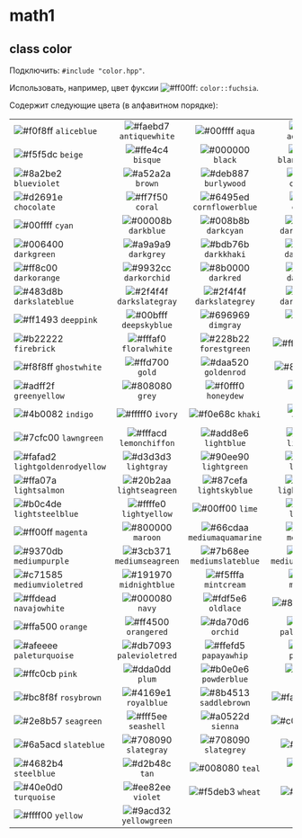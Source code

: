 # math1

## class color 
Подключить: ```#include "color.hpp"```.

Использовать, например, цвет фуксии ![#ff00ff](https://via.placeholder.com/15/ff00ff/000000?text=+): ```color::fuchsia```.

Cодержит следующие цвета (в алфавитном порядке):

|               |               |               |               |          |
| ------------- |:-------------:|:-------------:|:-------------:| --------:|
![#f0f8ff](https://via.placeholder.com/15/f0f8ff/000000?text=+) `aliceblue` | ![#faebd7](https://via.placeholder.com/15/faebd7/000000?text=+) `antiquewhite` | ![#00ffff](https://via.placeholder.com/15/00ffff/000000?text=+) `aqua` | ![#7fffd4](https://via.placeholder.com/15/7fffd4/000000?text=+) `aquamarine` | ![#f0ffff](https://via.placeholder.com/15/f0ffff/000000?text=+) `azure`
![#f5f5dc](https://via.placeholder.com/15/f5f5dc/000000?text=+) `beige` | ![#ffe4c4](https://via.placeholder.com/15/ffe4c4/000000?text=+) `bisque` | ![#000000](https://via.placeholder.com/15/000000/000000?text=+) `black` | ![#ffebcd](https://via.placeholder.com/15/ffebcd/000000?text=+) `blanchedalmond` | ![#0000ff](https://via.placeholder.com/15/0000ff/000000?text=+) `blue`
![#8a2be2](https://via.placeholder.com/15/8a2be2/000000?text=+) `blueviolet` | ![#a52a2a](https://via.placeholder.com/15/a52a2a/000000?text=+) `brown` | ![#deb887](https://via.placeholder.com/15/deb887/000000?text=+) `burlywood` | ![#5f9ea0](https://via.placeholder.com/15/5f9ea0/000000?text=+) `cadetblue` | ![#7fff00](https://via.placeholder.com/15/7fff00/000000?text=+) `chartreuse`
![#d2691e](https://via.placeholder.com/15/d2691e/000000?text=+) `chocolate` | ![#ff7f50](https://via.placeholder.com/15/ff7f50/000000?text=+) `coral` | ![#6495ed](https://via.placeholder.com/15/6495ed/000000?text=+) `cornflowerblue` | ![#fff8dc](https://via.placeholder.com/15/fff8dc/000000?text=+) `cornsilk` | ![#dc143c](https://via.placeholder.com/15/dc143c/000000?text=+) `crimson`
![#00ffff](https://via.placeholder.com/15/00ffff/000000?text=+) `cyan` | ![#00008b](https://via.placeholder.com/15/00008b/000000?text=+) `darkblue` | ![#008b8b](https://via.placeholder.com/15/008b8b/000000?text=+) `darkcyan` | ![#b8860b](https://via.placeholder.com/15/b8860b/000000?text=+) `darkgoldenrod` | ![#a9a9a9](https://via.placeholder.com/15/a9a9a9/000000?text=+) `darkgray`
![#006400](https://via.placeholder.com/15/006400/000000?text=+) `darkgreen` |![#a9a9a9](https://via.placeholder.com/15/a9a9a9/000000?text=+) `darkgrey` |![#bdb76b](https://via.placeholder.com/15/bdb76b/000000?text=+) `darkkhaki` |![#8b008b](https://via.placeholder.com/15/8b008b/000000?text=+) `darkmagenta`| ![#556b2f](https://via.placeholder.com/15/556b2f/000000?text=+) `darkolivegreen`
![#ff8c00](https://via.placeholder.com/15/ff8c00/000000?text=+) `darkorange` | ![#9932cc](https://via.placeholder.com/15/9932cc/000000?text=+) `darkorchid` |![#8b0000](https://via.placeholder.com/15/8b0000/000000?text=+) `darkred` |![#e9967a](https://via.placeholder.com/15/e9967a/000000?text=+) `darksalmon` | ![#8fbc8f](https://via.placeholder.com/15/8fbc8f/000000?text=+) `darkseagreen`
![#483d8b](https://via.placeholder.com/15/483d8b/000000?text=+) `darkslateblue` | ![#2f4f4f](https://via.placeholder.com/15/2f4f4f/000000?text=+) `darkslategray` | ![#2f4f4f](https://via.placeholder.com/15/2f4f4f/000000?text=+) `darkslategrey` | ![#00ced1](https://via.placeholder.com/15/00ced1/000000?text=+) `darkturquoise` | ![#9400d3](https://via.placeholder.com/15/9400d3/000000?text=+) `darkviolet`
![#ff1493](https://via.placeholder.com/15/ff1493/000000?text=+) `deeppink` |![#00bfff](https://via.placeholder.com/15/00bfff/000000?text=+) `deepskyblue` |![#696969](https://via.placeholder.com/15/696969/000000?text=+) `dimgray` |![#696969](https://via.placeholder.com/15/696969/000000?text=+) `dimgrey` |![#1e90ff](https://via.placeholder.com/15/1e90ff/000000?text=+) `dodgerblue` 
![#b22222](https://via.placeholder.com/15/b22222/000000?text=+) `firebrick` |![#fffaf0](https://via.placeholder.com/15/fffaf0/000000?text=+) `floralwhite` |![#228b22](https://via.placeholder.com/15/228b22/000000?text=+) `forestgreen` |![#ff00ff](https://via.placeholder.com/15/ff00ff/000000?text=+) `fuchsia` |![#dcdcdc](https://via.placeholder.com/15/dcdcdc/000000?text=+) `gainsboro`
![#f8f8ff](https://via.placeholder.com/15/f8f8ff/000000?text=+) `ghostwhite` |![#ffd700](https://via.placeholder.com/15/ffd700/000000?text=+) `gold` |![#daa520](https://via.placeholder.com/15/daa520/000000?text=+) `goldenrod` |![#808080](https://via.placeholder.com/15/808080/000000?text=+) `gray` |![#008000](https://via.placeholder.com/15/008000/000000?text=+) `green`
![#adff2f](https://via.placeholder.com/15/adff2f/000000?text=+) `greenyellow` |![#808080](https://via.placeholder.com/15/808080/000000?text=+) `grey` |![#f0fff0](https://via.placeholder.com/15/f0fff0/000000?text=+) `honeydew` |![#ff69b4](https://via.placeholder.com/15/ff69b4/000000?text=+) `hotpink` |![#cd5c5c](https://via.placeholder.com/15/cd5c5c/000000?text=+) `indianred`
![#4b0082](https://via.placeholder.com/15/4b0082/000000?text=+) `indigo` |![#fffff0](https://via.placeholder.com/15/fffff0/000000?text=+) `ivory` |![#f0e68c](https://via.placeholder.com/15/f0e68c/000000?text=+) `khaki` |![#e6e6fa](https://via.placeholder.com/15/e6e6fa/000000?text=+) `lavender` |![#fff0f5](https://via.placeholder.com/15/fff0f5/000000?text=+) `lavenderblush`
![#7cfc00](https://via.placeholder.com/15/7cfc00/000000?text=+) `lawngreen` |![#fffacd](https://via.placeholder.com/15/fffacd/000000?text=+) `lemonchiffon` |![#add8e6](https://via.placeholder.com/15/add8e6/000000?text=+) `lightblue` |![#f08080](https://via.placeholder.com/15/f08080/000000?text=+) `lightcoral` |![#e0ffff](https://via.placeholder.com/15/e0ffff/000000?text=+) `lightcyan`
![#fafad2](https://via.placeholder.com/15/fafad2/000000?text=+) `lightgoldenrodyellow` |![#d3d3d3](https://via.placeholder.com/15/d3d3d3/000000?text=+) `lightgray` |![#90ee90](https://via.placeholder.com/15/90ee90/000000?text=+) `lightgreen` |![#d3d3d3](https://via.placeholder.com/15/d3d3d3/000000?text=+) `lightgrey` |![#ffb6c1](https://via.placeholder.com/15/ffb6c1/000000?text=+) `lightpink`
![#ffa07a](https://via.placeholder.com/15/ffa07a/000000?text=+) `lightsalmon` |![#20b2aa](https://via.placeholder.com/15/20b2aa/000000?text=+) `lightseagreen` |![#87cefa](https://via.placeholder.com/15/87cefa/000000?text=+) `lightskyblue` |![#778899](https://via.placeholder.com/15/778899/000000?text=+) `lightslategray` |![#778899](https://via.placeholder.com/15/778899/000000?text=+) `lightslategrey`
![#b0c4de](https://via.placeholder.com/15/b0c4de/000000?text=+) `lightsteelblue` |![#ffffe0](https://via.placeholder.com/15/ffffe0/000000?text=+) `lightyellow` |![#00ff00](https://via.placeholder.com/15/00ff00/000000?text=+) `lime` |![#32cd32](https://via.placeholder.com/15/32cd32/000000?text=+) `limegreen` |![#faf0e6](https://via.placeholder.com/15/faf0e6/000000?text=+) `linen`
![#ff00ff](https://via.placeholder.com/15/ff00ff/000000?text=+) `magenta` |![#800000](https://via.placeholder.com/15/800000/000000?text=+) `maroon` |![#66cdaa](https://via.placeholder.com/15/66cdaa/000000?text=+) `mediumaquamarine` |![#0000cd](https://via.placeholder.com/15/0000cd/000000?text=+) `mediumblue` |![#ba55d3](https://via.placeholder.com/15/ba55d3/000000?text=+) `mediumorchid`
![#9370db](https://via.placeholder.com/15/9370db/000000?text=+) `mediumpurple` |![#3cb371](https://via.placeholder.com/15/3cb371/000000?text=+) `mediumseagreen` |![#7b68ee](https://via.placeholder.com/15/7b68ee/000000?text=+) `mediumslateblue` |![#00fa9a](https://via.placeholder.com/15/00fa9a/000000?text=+) `mediumspringgreen` |![#48d1cc](https://via.placeholder.com/15/48d1cc/000000?text=+) `mediumturquoise`
![#c71585](https://via.placeholder.com/15/c71585/000000?text=+) `mediumvioletred` |![#191970](https://via.placeholder.com/15/191970/000000?text=+) `midnightblue` |![#f5fffa](https://via.placeholder.com/15/f5fffa/000000?text=+) `mintcream` |![#ffe4e1](https://via.placeholder.com/15/ffe4e1/000000?text=+) `mistyrose` |![#ffe4b5](https://via.placeholder.com/15/ffe4b5/000000?text=+) `moccasin` |
![#ffdead](https://via.placeholder.com/15/ffdead/000000?text=+) `navajowhite` |![#000080](https://via.placeholder.com/15/000080/000000?text=+) `navy` |![#fdf5e6](https://via.placeholder.com/15/fdf5e6/000000?text=+) `oldlace` |![#808000](https://via.placeholder.com/15/808000/000000?text=+) `olive` |![#6b8e23](https://via.placeholder.com/15/6b8e23/000000?text=+) `olivedrab` |
![#ffa500](https://via.placeholder.com/15/ffa500/000000?text=+) `orange` |![#ff4500](https://via.placeholder.com/15/ff4500/000000?text=+) `orangered` |![#da70d6](https://via.placeholder.com/15/da70d6/000000?text=+) `orchid` |![#eee8aa](https://via.placeholder.com/15/eee8aa/000000?text=+) `palegoldenrod` |![#98fb98](https://via.placeholder.com/15/98fb98/000000?text=+) `palegreen` |
![#afeeee](https://via.placeholder.com/15/afeeee/000000?text=+) `paleturquoise` |![#db7093](https://via.placeholder.com/15/db7093/000000?text=+) `palevioletred` |![#ffefd5](https://via.placeholder.com/15/ffefd5/000000?text=+) `papayawhip` |![#ffdab9](https://via.placeholder.com/15/ffdab9/000000?text=+) `peachpuff` |![#cd853f](https://via.placeholder.com/15/cd853f/000000?text=+) `peru` |
![#ffc0cb](https://via.placeholder.com/15/ffc0cb/000000?text=+) `pink` |![#dda0dd](https://via.placeholder.com/15/dda0dd/000000?text=+) `plum` |![#b0e0e6](https://via.placeholder.com/15/b0e0e6/000000?text=+) `powderblue` |![#800080](https://via.placeholder.com/15/800080/000000?text=+) `purple` |![#ff0000](https://via.placeholder.com/15/ff0000/000000?text=+) `red` |
![#bc8f8f](https://via.placeholder.com/15/bc8f8f/000000?text=+) `rosybrown` |![#4169e1](https://via.placeholder.com/15/4169e1/000000?text=+) `royalblue` |![#8b4513](https://via.placeholder.com/15/8b4513/000000?text=+) `saddlebrown` |![#fa8072](https://via.placeholder.com/15/fa8072/000000?text=+) `salmon` |![#f4a460](https://via.placeholder.com/15/f4a460/000000?text=+) `sandybrown` |
![#2e8b57](https://via.placeholder.com/15/2e8b57/000000?text=+) `seagreen` |![#fff5ee](https://via.placeholder.com/15/fff5ee/000000?text=+) `seashell` |![#a0522d](https://via.placeholder.com/15/a0522d/000000?text=+) `sienna` |![#c0c0c0](https://via.placeholder.com/15/c0c0c0/000000?text=+) `silver` |![#87ceeb](https://via.placeholder.com/15/87ceeb/000000?text=+) `skyblue` |
![#6a5acd](https://via.placeholder.com/15/6a5acd/000000?text=+) `slateblue` |![#708090](https://via.placeholder.com/15/708090/000000?text=+) `slategray` |![#708090](https://via.placeholder.com/15/708090/000000?text=+) `slategrey` |![#fffafa](https://via.placeholder.com/15/fffafa/000000?text=+) `snow` |![#00ff7f](https://via.placeholder.com/15/00ff7f/000000?text=+) `springgreen` |
![#4682b4](https://via.placeholder.com/15/4682b4/000000?text=+) `steelblue` |![#d2b48c](https://via.placeholder.com/15/d2b48c/000000?text=+) `tan` |![#008080](https://via.placeholder.com/15/008080/000000?text=+) `teal` |![#d8bfd8](https://via.placeholder.com/15/d8bfd8/000000?text=+) `thistle` |![#ff6347](https://via.placeholder.com/15/ff6347/000000?text=+) `tomato` |
![#40e0d0](https://via.placeholder.com/15/40e0d0/000000?text=+) `turquoise` |![#ee82ee](https://via.placeholder.com/15/ee82ee/000000?text=+) `violet` |![#f5deb3](https://via.placeholder.com/15/f5deb3/000000?text=+) `wheat` |![#ffffff](https://via.placeholder.com/15/ffffff/000000?text=+) `white` |![#f5f5f5](https://via.placeholder.com/15/f5f5f5/000000?text=+) `whitesmoke` |
![#ffff00](https://via.placeholder.com/15/ffff00/000000?text=+) `yellow` |![#9acd32](https://via.placeholder.com/15/9acd32/000000?text=+) `yellowgreen` |
